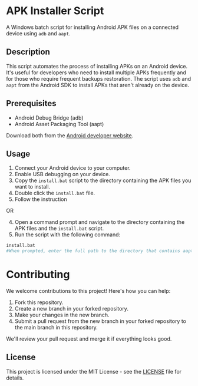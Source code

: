 # APK Installer Script

A Windows batch script for installing Android APK files on a connected device using `adb` and `aapt`.

## Description

This script automates the process of installing APKs on an Android device. It's useful for developers who need to install multiple APKs frequently and for those who require frequent backups restoration. The script uses `adb` and `aapt` from the Android SDK to install APKs that aren't already on the device.

## Prerequisites

- Android Debug Bridge (adb)
- Android Asset Packaging Tool (aapt)

Download both from the [Android developer website](https://developer.android.com/studio).

## Usage

1. Connect your Android device to your computer.
2. Enable USB debugging on your device.
3. Copy the `install.bat` script to the directory containing the APK files you want to install.
4. Double click the `install.bat` file.
5. Follow the instruction

OR

4. Open a command prompt and navigate to the directory containing the APK files and the `install.bat` script.
5. Run the script with the following command:

```sh
install.bat
#When prompted, enter the full path to the directory that contains aapt.exe.
```


# Contributing

We welcome contributions to this project! Here's how you can help:

1. Fork this repository.
2. Create a new branch in your forked repository.
3. Make your changes in the new branch.
4. Submit a pull request from the new branch in your forked repository to the main branch in this repository.

We'll review your pull request and merge it if everything looks good.


## License

This project is licensed under the MIT License - see the [LICENSE](LICENSE) file for details.
